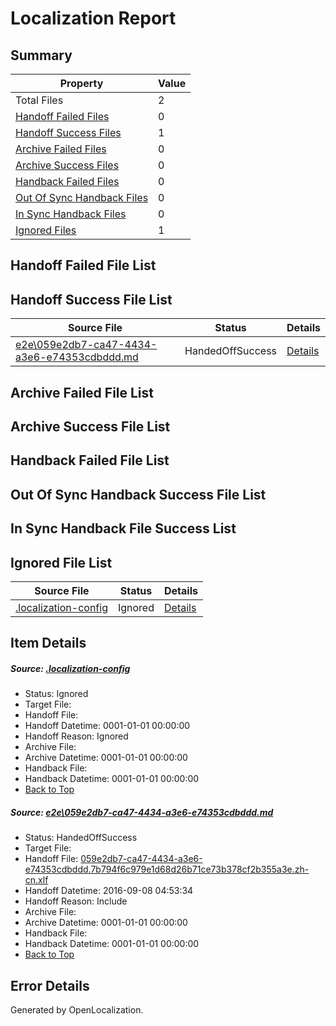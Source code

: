 # <a name='report-top'></a> Localization Report

## Summary
 Property | Value 
 -------- | ----- 
 Total Files | 2
[ Handoff Failed Files ](#handoff-failed-list)| 0
[ Handoff Success Files ](#handoff-success-list)| 1
[ Archive Failed Files ](#archive-failed-list)| 0
[ Archive Success Files ](#archive-success-list)| 0
[ Handback Failed Files ](#handback-failed-list)| 0
[ Out Of Sync Handback Files ](#outofsync-handback-success-list)| 0
[ In Sync Handback Files ](#insync-handback-success-list)| 0
[ Ignored Files ](#ignored-list)| 1

## <a name='handoff-failed-list'></a> Handoff Failed File List

## <a name='handoff-success-list'></a> Handoff Success File List
 Source File | Status | Details 
 ----------- | ------ | ------- 
 [e2e\059e2db7-ca47-4434-a3e6-e74353cdbddd.md](https://github.com/OpenLocalizationTestOrg/ol-test0/blob/ad83d812831d97b9452e9c2d81804c936654ff90/e2e/059e2db7-ca47-4434-a3e6-e74353cdbddd.md) | HandedOffSuccess | [Details](#b55fb9f094c6e29128018760f190a0bd857430151)

## <a name='archive-failed-list'></a> Archive Failed File List

## <a name='archive-success-list'></a> Archive Success File List

## <a name='handback-failed-list'></a> Handback Failed File List

## <a name='outofsync-handback-success-list'></a> Out Of Sync Handback Success File List

## <a name='insync-handback-success-list'></a> In Sync Handback File Success List

## <a name='ignored-list'></a> Ignored File List
 Source File | Status | Details 
 ----------- | ------ | ------- 
 [.localization-config](https://github.com/OpenLocalizationTestOrg/ol-test0/blob/ad83d812831d97b9452e9c2d81804c936654ff90/.localization-config) | Ignored | [Details](#3d4f252ac210baf56311d7e97dcc2db10974dbd20)

## Item Details
##### <a name='3d4f252ac210baf56311d7e97dcc2db10974dbd20'></a> Source: [.localization-config](https://github.com/OpenLocalizationTestOrg/ol-test0/blob/ad83d812831d97b9452e9c2d81804c936654ff90/.localization-config)
* Status: Ignored
* Target File: 
* Handoff File: 
* Handoff Datetime: 0001-01-01 00:00:00
* Handoff Reason: Ignored
* Archive File: 
* Archive Datetime: 0001-01-01 00:00:00
* Handback File: 
* Handback Datetime: 0001-01-01 00:00:00
* [Back to Top](#report-top)

##### <a name='b55fb9f094c6e29128018760f190a0bd857430151'></a> Source: [e2e\059e2db7-ca47-4434-a3e6-e74353cdbddd.md](https://github.com/OpenLocalizationTestOrg/ol-test0/blob/ad83d812831d97b9452e9c2d81804c936654ff90/e2e/059e2db7-ca47-4434-a3e6-e74353cdbddd.md)
* Status: HandedOffSuccess
* Target File: 
* Handoff File: [059e2db7-ca47-4434-a3e6-e74353cdbddd.7b794f6c979e1d68d26b71ce73b378cf2b355a3e.zh-cn.xlf](https://github.com/OpenLocalizationTestOrg/ol-test0-handoff/blob/9c41cafaebdf135a977232ab325fd583d95bab36/ol-handoff/OpenLocalizationTestOrg/ol-test0-zhcn/ci/ht/059e2db7-ca47-4434-a3e6-e74353cdbddd.7b794f6c979e1d68d26b71ce73b378cf2b355a3e.zh-cn.xlf)
* Handoff Datetime: 2016-09-08 04:53:34
* Handoff Reason: Include
* Archive File: 
* Archive Datetime: 0001-01-01 00:00:00
* Handback File: 
* Handback Datetime: 0001-01-01 00:00:00
* [Back to Top](#report-top)


## Error Details

Generated by OpenLocalization.
